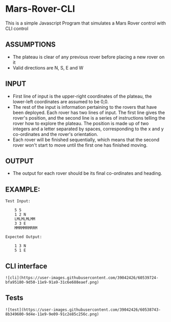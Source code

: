# Mars-Rover-CLI
This is a simple Javascript Program that simulates a Mars Rover control with CLI control

## ASSUMPTIONS
   - The plateau is clear of any previous rover before placing a new rover on it
   - Valid directions are N, S, E and W

## INPUT
  - First line of input is the upper-right coordinates of the plateau, the lower-left coordinates are assumed to be 0,0. 
  - The rest of the input is information pertaining to the rovers that have been deployed. Each rover has two lines of input. 
    The first line gives the rover's position, and the second line is a series of instructions telling the rover how to explore 
    the plateau. The position is made up of two integers and a letter separated by spaces, corresponding to the x and y co-ordinates 
    and the rover's orientation.
  - Each rover will be finished sequentially, which means that the second rover won't start to move until the first one has 
    finished moving.
    
 ## OUTPUT
  - The output for each rover should be its final co-ordinates and heading.
  
## EXAMPLE:
    Test Input:
    
        5 5
        1 2 N
        LMLMLMLMM
        3 3 E
        MMRMMRMRRM
        
    Expected Output:
    
        1 3 N
        5 1 E
        
## CLI interface

	![cli](https://user-images.githubusercontent.com/39042426/60539724-bfa95180-9d50-11e9-91a9-31c6e688eaef.png)

   
## Tests

	![test](https://user-images.githubusercontent.com/39042426/60538743-8b349600-9d4e-11e9-9e09-91c2e85c256c.png)
   
   
